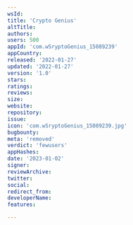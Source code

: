 ```yaml
---
wsId: 
title: 'Crypto Genius'
altTitle: 
authors: 
users: 500
appId: 'com.wSryptoGenius_15089239'
appCountry: 
released: '2022-01-27'
updated: '2022-01-27'
version: '1.0'
stars: 
ratings: 
reviews: 
size: 
website: 
repository: 
issue: 
icon: 'com.wSryptoGenius_15089239.jpg'
bugbounty: 
meta: 'removed'
verdict: 'fewusers'
appHashes: 
date: '2023-01-02'
signer: 
reviewArchive: 
twitter: 
social: 
redirect_from: 
developerName: 
features: 

---
```


